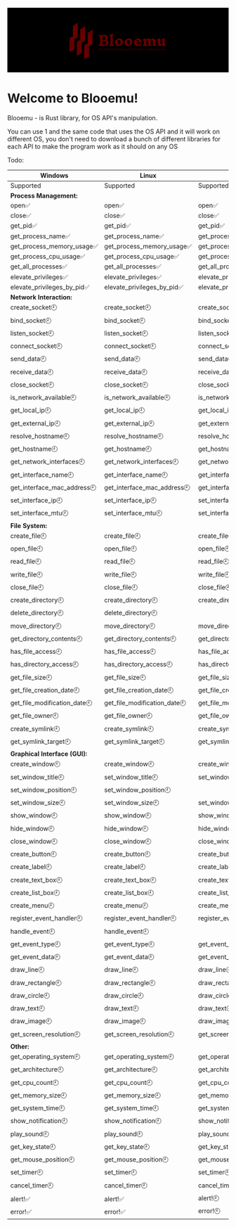 ![](./blooemux.png)
# Welcome to Blooemu!
Blooemu - is Rust library, for OS API's manipulation. 

You can use 1 and the same code that uses the OS API and it will work on different OS, you don't need to download a bunch of different libraries for each API to make the program work as it should on any OS

Todo:

| Windows                        | Linux        | MacOS     |
|--------------------------------| -------------|-----------|
| Supported                      | Supported    | Supported |
| **Process Management:**        |
| open✅                          | open✅| open✅     |
| close✅                         | close✅| close✅     |
| get_pid✅                       | get_pid✅|get_pid✅|
| get_process_name✅              | get_process_name✅|get_process_name✅|
| get_process_memory_usage✅      | get_process_memory_usage✅| get_process_memory_usage✅|
| get_process_cpu_usage✅         | get_process_cpu_usage✅| get_process_cpu_usage✅|
| get_all_processes✅             | get_all_processes✅| get_all_processes✅|
| elevate_privileges✅           | elevate_privileges✅| elevate_privileges✅|
| elevate_privileges_by_pid✅    | elevate_privileges_by_pid✅| elevate_privileges_by_pid✅|
| **Network Interaction:**       |
| create_socket🕘                | create_socket🕘| create_socket🕘|
| bind_socket🕘                  | bind_socket🕘| bind_socket🕘|
| listen_socket🕘                | listen_socket🕘| listen_socket🕘|
| connect_socket🕘               | connect_socket🕘| connect_socket🕘|
| send_data🕘                    | send_data🕘| send_data🕘|
| receive_data🕘                 | receive_data🕘| receive_data🕘|
| close_socket🕘                 | close_socket🕘| close_socket🕘|
| is_network_available🕘         | is_network_available🕘| is_network_available🕘|
| get_local_ip🕘                 | get_local_ip🕘| get_local_ip🕘|
| get_external_ip🕘              | get_external_ip🕘| get_external_ip🕘|
| resolve_hostname🕘             | resolve_hostname🕘| resolve_hostname🕘|
| get_hostname🕘                 | get_hostname🕘| get_hostname🕘|
| get_network_interfaces🕘       | get_network_interfaces🕘| get_network_interfaces🕘|
| get_interface_name🕘           | get_interface_name🕘| get_interface_name🕘|
| get_interface_mac_address🕘    | get_interface_mac_address🕘| get_interface_mac_address🕘|
| set_interface_ip🕘             | set_interface_ip🕘| set_interface_ip🕘|
| set_interface_mtu🕘            | set_interface_mtu🕘| set_interface_mtu🕘|
| **File System:**               |
| create_file🕘                  | create_file🕘| create_file🕘|
| open_file🕘                    | open_file🕘| open_file🕘|
| read_file🕘                    | read_file🕘| read_file🕘|
| write_file🕘                   | write_file🕘| write_file🕘|
| close_file🕘                   | close_file🕘| close_file🕘
| create_directory🕘             | create_directory🕘| create_directory🕘|
| delete_directory🕘             | delete_directory🕘|           |
| move_directory🕘               | move_directory🕘| move_directory🕘|
| get_directory_contents🕘       | get_directory_contents🕘| get_directory_contents🕘|
| has_file_access🕘              | has_file_access🕘| has_file_access🕘|
| has_directory_access🕘         | has_directory_access🕘| has_directory_access🕘|
| get_file_size🕘                | get_file_size🕘| get_file_size🕘|
| get_file_creation_date🕘       | get_file_creation_date🕘| get_file_creation_date🕘|
| get_file_modification_date🕘   | get_file_modification_date🕘| get_file_modification_date🕘|
| get_file_owner🕘               | get_file_owner🕘| get_file_owner🕘|
| create_symlink🕘               | create_symlink🕘| create_symlink🕘|
| get_symlink_target🕘           | get_symlink_target🕘| get_symlink_target🕘|
| **Graphical Interface (GUI):** |
| create_window🕘                | create_window🕘| create_window🕘|
| set_window_title🕘             | set_window_title🕘| set_window_title🕘|
| set_window_position🕘          | set_window_position🕘|| set_window_position🕘|
| set_window_size🕘              | set_window_size🕘| set_window_size🕘
| show_window🕘                  | show_window🕘| show_window🕘|
| hide_window🕘                  | hide_window🕘| hide_window🕘
| close_window🕘                 | close_window🕘| close_window🕘|
| create_button🕘                | create_button🕘| create_button🕘|
| create_label🕘                 | create_label🕘| create_label🕘|
| create_text_box🕘              | create_text_box🕘| create_text_box🕘|
| create_list_box🕘              | create_list_box🕘| create_list_box🕘|
| create_menu🕘                  | create_menu🕘| create_menu🕘
| register_event_handler🕘       | register_event_handler🕘| register_event_handler🕘|
| handle_event🕘                 | handle_event🕘|           |
| get_event_type🕘               | get_event_type🕘| get_event_type🕘|
| get_event_data🕘               | get_event_data🕘| get_event_data🕘|
| draw_line🕘                    | draw_line🕘| draw_line🕘|
| draw_rectangle🕘               | draw_rectangle🕘| draw_rectangle🕘|
| draw_circle🕘                  | draw_circle🕘| draw_circle🕘|
| draw_text🕘                    | draw_text🕘| draw_text🕘|
| draw_image🕘                   | draw_image🕘| draw_image🕘|
| get_screen_resolution🕘        | get_screen_resolution🕘| get_screen_resolution🕘|
| **Other:**                     |
| get_operating_system🕘         | get_operating_system🕘| get_operating_system🕘|
| get_architecture🕘             | get_architecture🕘| get_architecture🕘|
| get_cpu_count🕘                | get_cpu_count🕘| get_cpu_count🕘
| get_memory_size🕘              | get_memory_size🕘| get_memory_size🕘|
| get_system_time🕘              | get_system_time🕘| get_system_time🕘|
| show_notification🕘            | show_notification🕘| show_notification🕘|
| play_sound🕘                   | play_sound🕘| play_sound🕘|
| get_key_state🕘                | get_key_state🕘| get_key_state🕘
| get_mouse_position🕘           | get_mouse_position🕘| get_mouse_position🕘|
| set_timer🕘                    | set_timer🕘| set_timer🕘|
| cancel_timer🕘                 | cancel_timer🕘| cancel_timer🕘|
| alert!✅                        |alert!✅|alert!🕘|
| error!✅                        |error!✅|error!🕘|